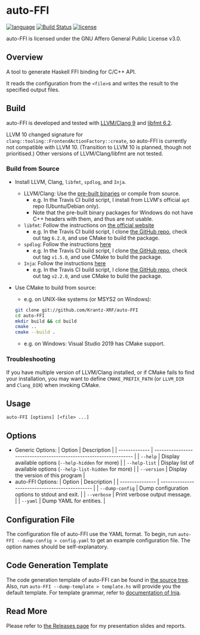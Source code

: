 # auto-FFI

[![language](https://img.shields.io/badge/C%2B%2B-17-blue)](https://en.wikipedia.org/wiki/C%2B%2B#Standardization)
[![Build Status](https://travis-ci.org/Krantz-XRF/auto-FFI.svg?branch=master)](https://travis-ci.org/Krantz-XRF/auto-FFI)
[![license](https://img.shields.io/badge/license-AGPL--v3.0-blueviolet)](https://www.gnu.org/licenses/agpl-3.0.html)

auto-FFI is licensed under the GNU Affero General Public License v3.0.

## Overview

A tool to generate Haskell FFI binding for C/C++ API.

It reads the configuration from the `<file>`s and writes the result to the specified output files.

## Build

auto-FFI is developed and tested with [LLVM/Clang 9](https://llvm.org/) and [libfmt 6.2](https://github.com/fmtlib/fmt/releases/tag/6.2.0).

LLVM 10 changed signature for `clang::tooling::FrontendActionFactory::create`, so auto-FFI is currently not compatible with LLVM 10. (Transition to LLVM 10 is planned, though not prioritised.) Other versions of LLVM/Clang/libfmt are not tested.

### Build from Source

- Install LLVM, Clang, `libfmt`, `spdlog`, and `Inja`.
  - LLVM/Clang: Use the [pre-built binaries](https://releases.llvm.org/download.html#9.0.1) or compile from source.
    - e.g. In the Travis CI build script, I install from LLVM's official `apt` repo (Ubuntu/Debian only).
    - Note that the pre-built binary packages for Windows do not have C++ headers with them, and thus are not usable.
  - `libfmt`: Follow the instructions on [the official website](https://fmt.dev/latest/usage.html)
    - e.g. In the Travis CI build script, I clone [the GitHub repo](https://github.com/fmtlib/fmt), check out tag `6.2.0`, and use CMake to build the package.
  - `spdlog`: Follow the instructions [here](https://github.com/gabime/spdlog#install)
    - e.g. In the Travis CI build script, I clone [the GitHub repo](https://github.com/gabime/spdlog), check out tag `v1.5.0`, and use CMake to build the package.
  - `Inja`: Follow the instructions [here](https://pantor.github.io/inja)
    - e.g. In the Travis CI build script, I clone [the GitHub repo](https://github.com/pantor/inja), check out tag `v2.2.0`, and use CMake to build the package.
- Use CMake to build from source:
  - e.g. on UNIX-like systems (or MSYS2 on Windows):

  ```bash
  git clone git://github.com/Krantz-XRF/auto-FFI
  cd auto-FFI
  mkdir build && cd build
  cmake ..
  cmake --build .
  ```

  - e.g. on Windows: Visual Studio 2019 has CMake support.

### Troubleshooting

If you have multiple version of LLVM/Clang installed, or if CMake fails to find your installation, you may want to define `CMAKE_PREFIX_PATH` (or `LLVM_DIR` and `Clang_DIR`) when invoking CMake.

## Usage

```text
auto-FFI [options] [<file> ...]
```

## Options

- Generic Options:
  | Option        | Description                                                       |
  | ------------- | ----------------------------------------------------------------- |
  | `--help`      | Display available options (`--help-hidden` for more)              |
  | `--help-list` | Display list of available options (`--help-list-hidden` for more) |
  | `--version`   | Display the version of this program                               |
- auto-FFI Options:
  | Option          | Description                                    |
  | --------------- | ---------------------------------------------- |
  | `--dump-config` | Dump configuration options to stdout and exit. |
  | `--verbose`     | Print verbose output message.                  |
  | `--yaml`        | Dump YAML for entities.                        |

## Configuration File

The configuration file of auto-FFI use the YAML format. To begin, run `auto-FFI --dump-config > config.yaml` to get an example configuration file. The option names should be self-explanatory.

## Code Generation Template

The code generation template of auto-FFI can be found in [the source tree](https://github.com/Krantz-XRF/auto-FFI/blob/master/src/default_template.hs). Also, run `auto-FFI --dump-template > template.hs` will provide you the default template. For template grammar, refer to [documentation of Inja](https://github.com/pantor/inja).

## Read More

Please refer to [the Releases page](https://github.com/Krantz-XRF/auto-FFI/releases) for my presentation slides and reports.
